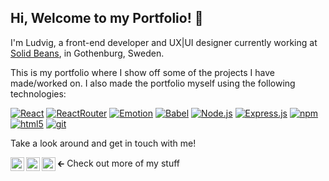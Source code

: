 ## Hi, Welcome to my Portfolio! 👋
I'm Ludvig, a front-end developer and UX|UI designer currently working at <a href="https://solidbeans.se/">Solid Beans</a>, in Gothenburg, Sweden.

This is my portfolio where I show off some of the projects I have made/worked on. I also made the portfolio myself using the following technologies:  

<p>
  <a href="https://reactjs.org/"><img alt="React" src="https://img.shields.io/badge/-React-45b8d8?style=flat-square&logo=react&logoColor=white" /></a>
  <a href="https://reactrouter.com/en/main"><img alt="ReactRouter" src="https://img.shields.io/badge/-ReactRouter-F44250?style=flat-square&logo=reactrouter&logoColor=white" /></a>
  <a href="https://emotion.sh/docs/introduction"><img alt="Emotion" src="https://img.shields.io/badge/-Emotion-D26AC2?style=flat-square" /></a>
  <a href="https://babeljs.io/"><img alt="Babel" src="https://img.shields.io/badge/-Babel-F5DA55?style=flat-square&logo=babel&logoColor=black" /></a>
  <a href="https://nodejs.org/en/"><img alt="Node.js" src="https://img.shields.io/badge/-Node.js-43853d?style=flat-square&logo=Node.js&logoColor=white" /></a>
  <a href="https://expressjs.com/"><img alt="Express.js" src="https://img.shields.io/badge/-express.js-68A063?style=flat-square&logo=express&logoColor=white" /></a>
  <a href="https://www.npmjs.com/"><img alt="npm" src="https://img.shields.io/badge/-NPM-CB3837?style=flat-square&logo=npm&logoColor=white" /></a>
  <a href="https://developer.mozilla.org/en-US/docs/Glossary/HTML5"><img alt="html5" src="https://img.shields.io/badge/-HTML5-E34F26?style=flat-square&logo=html5&logoColor=white" /></a>
  <a href="https://git-scm.com/"><img alt="git" src="https://img.shields.io/badge/-Git-F05032?style=flat-square&logo=git&logoColor=white" /></a>
</p>

Take a look around and get in touch with me!

<a href="https://www.linkedin.com/in/ludvig-andersson-la/">
  <img align="left" alt="Ludvig's LinkedIn" width="22px" src="https://raw.githubusercontent.com/peterthehan/peterthehan/master/assets/linkedin.svg" />
</a>
<a href="https://dribbble.com/Ludvig-Andersson/about">
  <img align="left" alt="Ludvig Andersson | Dribbble" width="22px" src="https://user-images.githubusercontent.com/119592482/208381423-e643c613-319e-4295-a717-8c6d73fef6b3.svg" />
</a>
<a href="https://github.com/Luddss">
  <img align="left" alt="Ludvig Andersson | Github" width="22px" src="https://user-images.githubusercontent.com/119592482/208386201-56c11c05-ef95-4595-9de8-119df1522377.svg" />
</a>
🡰 Check out more of my stuff
<br />
<br />




